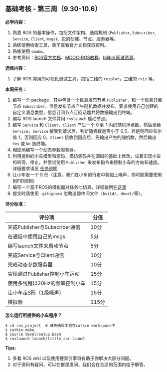 ## 基础考核 - 第三周（9.30-10.6）

**必学内容：**

1. 熟悉 ROS 的基本操作，包括文件架构、通信机制 (`Publisher`, `Subscriber`, `Service`, `Client`, `msgs`)、包的创建、节点、服务器等。
2. 熟练使用检索工具，善于查看官方文档获取资料。
3. 熟练使用 `cmake`。
4. 参考资料：[ROS官方文档](http://wiki.ros.org/cn)、[MOOC-ROS教程](https://www.icourse163.org/course/ISCAS-1002580008)、[bilibili 网课资源](https://www.bilibili.com/video/BV1zt411G7Vn?from=search&seid=4645403767351408067&spm_id_from=333.337.0.0)。

**选修内容：**

1. 了解 ROS 常用的可视化调试工具，包括二维的 `rosplot`，三维的 `rviz` 等。

**本周任务：**

1. 编写一个 package，其中包含一个信息发布节点 `Publisher`，和一个信息订阅节点 `Subscriber`。信息发布节点产生随机数据并发布，要求使用自己创建的自定义消息类型，信息订阅节点订阅话题并将数据输出到终端。
2. 编写 ROS launch 文件并用 `roslaunch` 启动节点。
3. 编写 `Service` 和 `Client`，`Client` 产生一个 0 到 1 内的随机浮点数，然后发给 `Service`，`Service` 接受到请求后，判断随机数是否小于 0.5，若是则回应布尔值 1，否则回应 0。`Client` 接收到回应后，先输出产生的随机数，然后输出 `Yes` 或 `No` 到终端。
4. 相应地编写一个动态参数服务器。
5. 利用提供的小车模型和源码，模仿源码并在源码的基础上修改，试着实现小车的转弯、停止，并尝试使用 `Publisher` 来发布指令来控制小车的方向和速度。详细要求请见 [任务说明](https://github.com/SYSU-AERO-SWIFT/tutorial_2021/blob/main/tasks/week3/task3_description.md)
6. 让小车走一个 S 形（注意，我们在小车的行走中将加上噪声，你可能需要使用到PID控制）
7. 编写一个基于ROS的模拟器对任务七仿真，详细说明[在这里](https://github.com/SYSU-AERO-SWIFT/tutorial_2021/blob/main/tasks/week3/project_description.md)
8. 提交时请使用 `.gitignore` 忽略追踪中间文件（`build/`、`devel/`等）。

**评分标准：**

| 评分项                        | 分值 |
| ----------------------------- | ---- |
| 完成Publisher与Subscriber通信 | 10分 |
| 在通信中使用自己的msgs        | 5分 |
| 编写launch文件来启动节点      | 5分 |
| 完成Service与Client通信       | 10分 |
| 完成动态参数服务器            | 10分 |
| 实现通过Publisher控制小车运动 | 15分 |
| 使用多线程以20Hz的频率控制小车| 15分 |
| 让小车走S形（1级噪声）         | 15分 |
|模拟器|115分|

**怎么运行所提供的小车程序？**

```shell
$ cd ros_project  # 请先确保工程在catkin workspace下
$ catkin_make  
$ source devel/setup.bash
$ roslaunch launch/little_car.launch
```

**Tips:**

1. 多看 ROS wiki 以及使用搜索引擎将有助于你解决大部分问题。
2. 对于源码有疑问，可以在群里发问，我们会在合适的范围内给予解答。

